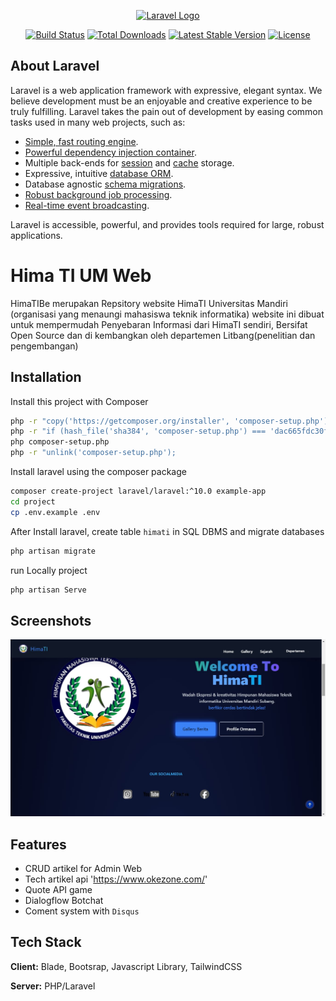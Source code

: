 <p align="center"><a href="https://laravel.com" target="_blank"><img src="https://raw.githubusercontent.com/laravel/art/master/logo-lockup/5%20SVG/2%20CMYK/1%20Full%20Color/laravel-logolockup-cmyk-red.svg" width="400" alt="Laravel Logo"></a></p>

<p align="center">
<a href="https://github.com/laravel/framework/actions"><img src="https://github.com/laravel/framework/workflows/tests/badge.svg" alt="Build Status"></a>
<a href="https://packagist.org/packages/laravel/framework"><img src="https://img.shields.io/packagist/dt/laravel/framework" alt="Total Downloads"></a>
<a href="https://packagist.org/packages/laravel/framework"><img src="https://img.shields.io/packagist/v/laravel/framework" alt="Latest Stable Version"></a>
<a href="https://packagist.org/packages/laravel/framework"><img src="https://img.shields.io/packagist/l/laravel/framework" alt="License"></a>
</p>

## About Laravel

Laravel is a web application framework with expressive, elegant syntax. We believe development must be an enjoyable and creative experience to be truly fulfilling. Laravel takes the pain out of development by easing common tasks used in many web projects, such as:

- [Simple, fast routing engine](https://laravel.com/docs/routing).
- [Powerful dependency injection container](https://laravel.com/docs/container).
- Multiple back-ends for [session](https://laravel.com/docs/session) and [cache](https://laravel.com/docs/cache) storage.
- Expressive, intuitive [database ORM](https://laravel.com/docs/eloquent).
- Database agnostic [schema migrations](https://laravel.com/docs/migrations).
- [Robust background job processing](https://laravel.com/docs/queues).
- [Real-time event broadcasting](https://laravel.com/docs/broadcasting).

Laravel is accessible, powerful, and provides tools required for large, robust applications.


# Hima TI UM Web

HimaTIBe merupakan Repsitory website HimaTI Universitas Mandiri (organisasi yang menaungi mahasiswa teknik informatika)
website ini dibuat untuk mempermudah Penyebaran Informasi dari HimaTI sendiri, Bersifat Open Source dan di kembangkan oleh departemen Litbang(penelitian dan pengembangan)
## Installation

Install this project with Composer

```bash
php -r "copy('https://getcomposer.org/installer', 'composer-setup.php');"
php -r "if (hash_file('sha384', 'composer-setup.php') === 'dac665fdc30fdd8ec78b38b9800061b4150413ff2e3b6f88543c636f7cd84f6db9189d43a81e5503cda447da73c7e5b6') { echo 'Installer verified'; } else { echo 'Installer corrupt'; unlink('composer-setup.php'); } echo PHP_EOL;"
php composer-setup.php
php -r "unlink('composer-setup.php');
```
Install laravel using the composer package

```bash
composer create-project laravel/laravel:^10.0 example-app
cd project
cp .env.example .env
```
After Install laravel, create table `himati` in SQL DBMS
and migrate databases

```bash
php artisan migrate
```    
 run Locally project

```bash
php artisan Serve
```    
## Screenshots

![App Screenshot](public/img/himati.jpeg)


## Features

- CRUD artikel for Admin Web
- Tech artikel api 'https://www.okezone.com/'
- Quote API game
- Dialogflow Botchat
- Coment system with `Disqus`


## Tech Stack

**Client:** Blade, Bootsrap, Javascript Library, TailwindCSS

**Server:** PHP/Laravel

